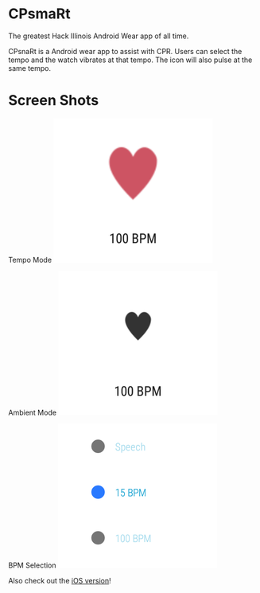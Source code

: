 # CPsmaRt
The greatest Hack Illinois Android Wear app of all time.

CPsnaRt is a Android wear app to assist with CPR. Users can select the tempo and the watch vibrates at that tempo. The icon will also pulse at the same tempo. 

# Screen Shots

Tempo Mode
![Tempo Mode](https://github.com/ryanrampage1/CPsmaRt/blob/master/ScreenShots/mainscreen.png)

Ambient Mode
![Ambient Mode](https://github.com/ryanrampage1/CPsmaRt/blob/master/ScreenShots/ambient.png)

BPM Selection
![BPM Selection](https://github.com/ryanrampage1/CPsmaRt/blob/master/ScreenShots/bpm_selection.png)

Also check out the [iOS version](https://github.com/SchoonSauce/CPsmaRt)!
